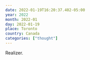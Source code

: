 ```yaml
---
date: 2022-01-19T16:20:37.402-05:00
year: 2022
month: 2022-01
day: 2022-01-19
place: Toronto
country: Canada
categories: ["thought"]
---
```

Realizer.
